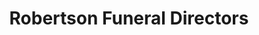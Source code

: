---
title: "Robertson Funeral Directors"
url: /mclean/robertson-funeral-directors/
shop: Bestattungen
---